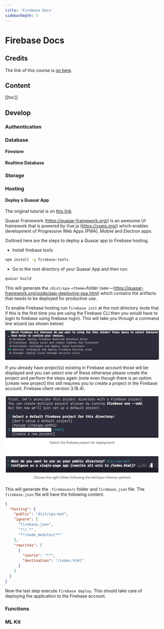 ```yaml
---
title: 'Firebase Docs'
sidebarDepth: 3
---
```


# Firebase Docs

## Credits

The link of this course is [on here](https://firebase.google.com).

## Content

[[toc]]

## Develop

### Authentication

### Database

#### Firestore

#### Realtime Database

### Storage

### Hosting

#### Deploy a Quasar App

The original tutorial is on [this link](https://medium.com/@venkyvb/deploy-a-quasar-app-to-firebase-hosting-cf7b26fdc31d).

Quasar Framework (https://quasar-framework.org/) is an awesome UI framework that is powered by Vue.js (https://vuejs.org/) which enables development of Progressive Web Apps (PWA), Mobile and Electron apps.

Outlined here are the steps to deploy a Quasar app to Firebase hosting.

* Install firebase tools 

```bash
npm install -g firebase-tools
```
* Go to the root directory of your Quasar App and then run:

```bash
quasar build
```

This will generate the `/dist/spa-<theme>`folder (see — https://quasar-framework.org/guide/app-deploying-spa.html) which contains the artifacts that needs to be deployed for productive use.

To enable Firebase hosting run `firebase init` at the root directory (note that if this is the first time you are using the Firebase CLI then you would have to login to firebase using firebase login). This will take you through a command line wizard (as shown below)

![deploy-quasar-app-1](../images/deploy-quasar-app-1.png)

If you already have project(s) existing in Firebase account those will be displayed and you can select one of these otherwise please create the project and perform the steps again (note even though there is an option [create new project] this still requires you to create a project in the Firebase account. Firebase client version 3.18.4).

![deploy-quasar-app-2](../images/deploy-quasar-app-2.png)

This will generate the `.firebasesrc` folder and `firebase.json` file. The `firebase.json` file will have the following content.

```json
{
  "hosting": {
    "public": "dist/spa-mat",
    "ignore": [
      "firebase.json",
      "**/.*",
      "**/node_modules/**"
    ],
    "rewrites": [
      {
        "source": "**",
        "destination": "/index.html"
      }
    ]
  }
}
```

Now the last step execute `firebase deploy`. This should take care of deploying the application to the Firebase account.



### Functions

### ML Kit